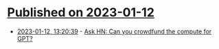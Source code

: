# [Published on 2023-01-12](index.md)

* [2023-01-12, 13:20:39](https://news.ycombinator.com/item?id=34353049) - [Ask HN: Can you crowdfund the compute for GPT?](https://news.ycombinator.com/item?id=34353049)
